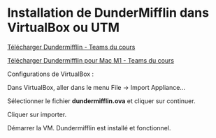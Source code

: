 # Installation de DunderMifflin dans VirtualBox ou UTM

[Télécharger Dundermifflin - Teams du cours](https://cegepvicto.sharepoint.com/:u:/s/guidemac/Edh6BfFjf_ZAk3d4fwBFMnUBOx97eKr8kKeoRYZeJcqtbQ?e=LvT0lr&isSPOFile=1)

[Télécharger Dundermifflin pour Mac M1 - Teams du cours](https://cegepvicto.sharepoint.com/:u:/s/guidemac/EXPqV1iHtjxFme4PpURt8ZgBhw0Kz5QoPSBs9fs-XiadbQ?e=dhJlME)

Configurations de VirtualBox :

Dans VirtualBox, aller dans le menu File -> Import Appliance...

Sélectionner le fichier **dundermifflin.ova** et cliquer sur continuer.

Cliquer sur importer.

Démarrer la VM. Dundermifflin est installé et fonctionnel.
